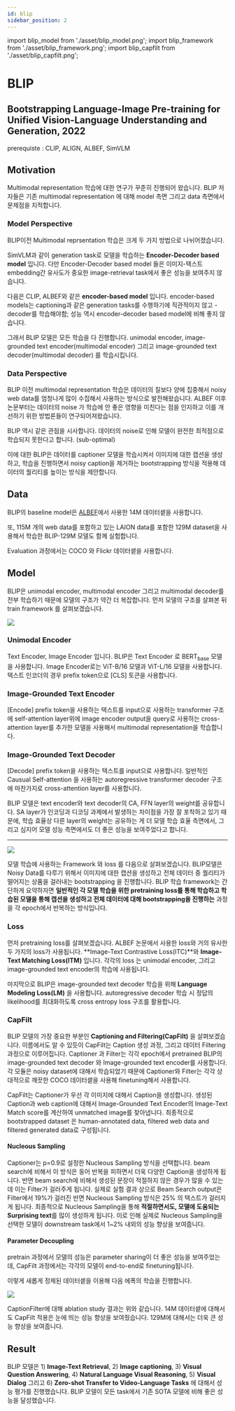 ```yaml
---
id: blip
sidebar_position: 2
---
```

import blip_model from './asset/blip_model.png';
import blip_framework from './asset/blip_framework.png';
import blip_capfilt from './asset/blip_capfilt.png';

# BLIP
## Bootstrapping Language-Image Pre-training for Unified Vision-Language Understanding and Generation, 2022

prerequiste : CLIP, ALIGN, ALBEF, SimVLM

## Motivation

Multimodal representation 학습에 대한 연구가 꾸준히 진행되어 왔습니다. BLIP 저자들은 기존 multimodal representation 에 대해 model 측면 그리고 data 측면에서 문제점을 지적합니다.

### Model Perspective

BLIP이전 Multimodal reprsentation 학습은 크게 두 가지 방법으로 나뉘어졌습니다.

SimVLM과 같이 generation task로 모델을 학습하는 **Encoder-Decoder based model** 입니다. 다만 Encoder-Decoder based model 들은 이미지-텍스트 embedding간 유사도가 중요한 image-retrieval task에서 좋은 성능을 보여주지 않습니다.

다음은 CLIP, ALBEF와 같은 **encoder-based model** 입니다. encoder-based models는 captioning과 같은 generation tasks를 수행하기에 직관적이지 않고 - decoder를 학습해야함; 성능 역시 encoder-decoder based model에 비해 좋지 않습니다.

그래서 BLIP 모델은 모든 학습을 다 진행합니다. unimodal encoder, image-grounded text encoder(multimodal encoder) 그리고 image-grounded text decoder(multimodal decoder) 를 학습시킵니다. 


### Data Perspective

BLIP 이전 multimodal representation 학습은 데이터의 질보다 양에 집중해서 noisy web data를 엄청나게 많이 수집해서 사용하는 방식으로 발전해왔습니다. ALBEF 이후 논문부터는 데이터의 noise 가 학습에 안 좋은 영향을 미친다는 점을 인지하고 이를 개선하기 위한 방법론들이 연구되어져왔습니다.

BLIP 역시 같은 관점을 시사합니다. 데이터의 noise로 인해 모델이 완전한 최적점으로 학습되지 못한다고 합니다. (sub-optimal)

이에 대한 BLIP은 데이터를 captioner 모델을 학습시켜서 이미지에 대한 캡션을 생성하고, 학습을 진행하면서 noisy caption을 제거하는 bootstrapping 방식을 적용해 데이터의 퀄리티를 높이는 방식을 제안합니다.

## Data

BLIP의 baseline model은 [ALBEF](/docs/models/aimodel/CLIP/albef.md)에서 사용한 14M 데이터셑을 사용합니다.

또, 115M 개의 web data를 포함하고 있는 LAION data를 포함한 129M dataset을 사용해서 학습한 BLIP-129M 모델도 함께 실험합니다.

Evaluation 과정에서는 COCO 와 Flickr 데이터셑을 사용합니다.

## Model

BLIP은 unimodal encoder, multimodal encoder 그리고 multimodal decoder를 전부 학습하기 때문에 모델의 구조가 약간 더 복잡합니다. 먼저 모델의 구조를 살펴본 뒤 train framework 를 살펴보겠습니다.

<div style={{textAlign: 'Center'}}>
    <img src={blip_model} style={{border: 'solid'}}  />
</div>

### Unimodal Encoder 

Text Encoder, Image Encoder 입니다. BLIP은 Text Encoder 로 BERT$_{\text{base}}$ 모델을 사용합니다. Image Encoder로는 ViT-B/16 모델과 ViT-L/16 모델을 사용합니다. 텍스트 인코더의 경우 prefix token으로 [CLS] 토큰을 사용합니다.

### Image-Grounded Text Encoder

[Encode] prefix token을 사용하는 텍스트를 input으로 사용하는 transformer 구조에 self-attention layer위에 image encoder output을 query로 사용하는 cross-attention layer를 추가한 모델을 사용해서 multimodal representation을 학습합니다.

### Image-Grounded Text Decoder

[Decode] prefix token을 사용하는 텍스트를 input으로 사용합니다. 일반적인 Causual Self-attention 을 사용하는 autoregressive transformer decoder 구조에 마찬가지로 cross-attention layer를 사용합니다.

BLIP 모델은 text encoder와 text decoder의 CA, FFN layer의 weight를 공유합니다. SA layer가 인코딩과 디코딩 과제에서 발생하는 차이점을 가장 잘 포착하고 있기 때문에, 학습 효율상 다른 layer의 weight는 공유하는 게 더 모델 학습 효율 측면에서, 그리고 심지어 모델 성능 측면에서도 더 좋은 성능을 보여주었다고 합니다.

---

<div style={{textAlign: 'Center'}}>
    <img src={blip_framework} style={{border: 'solid'}}  />
</div>

모델 학습에 사용하는 Framework 와 loss 를 다음으로 살펴보겠습니다. BLIP모델은 Noisy Data를 다루기 위해서 이미지에 대한 캡션을 생성하고 전체 데이터 중 퀄리티가 떨어지는 상품을 걸러내는 bootstrapping 을 진행합니다. BLIP 학습 framework는 간단하게 요약하자면 **일반적인 각 모델 학습을 위한 pretraining loss를 통해 학습하고 학습된 모델을 통해 캡션을 생성하고 전체 데이터에 대해 bootstrapping을 진행하는** 과정을 각 epoch에서 반복하는 방식입니다.

### Loss

먼저 pretraining loss를 살펴보겠습니다. ALBEF 논문에서 사용한 loss와 거의 유사한 두 가지의 loss가 사용됩니다. **Image-Text Contrastive Loss(ITC)**와 **Image-Text Matching Loss(ITM)** 입니다. 각각의 loss 는 unimodal encoder, 그리고 image-grounded text encoder의 학습에 사용됩니다.

마지막으로 BLIP은 image-grounded text decoder 학습을 위해 **Language Modeling Loss(LM)** 을 사용합니다. autoregressive decoder 학습 시 정답의 likelihood를 최대화하도록 cross entropy loss 구조를 활용합니다. 

### CapFilt

BLIP 모델의 가장 중요한 부분인 **Captioning and Filtering(CapFilt)** 을 살펴보겠습니다. 이름에서도 알 수 있듯이 CapFilt는 Caption 생성 과정, 그리고 데이터 Filtering 과정으로 이루어집니다. Captioner 과 Filter는 각각 epoch에서 pretrained BLIP의 image-grounded text decoder 와 Image-grounded text encoder를 사용합니다. 각 모듈은 noisy dataset에 대해서 학습되었기 때문에 Captioner와 Filter는 각각 상대적으로 깨끗한 COCO 데이터셑을 사용해 finetuning해서 사용합니다.

CapFilt는 Captioner가 우선 각 이미지에 대해서 Caption을 생성합니다. 생성된 Caption과 web caption에 대해서 Image-Grounded Text Encoder의 Image-Text Match score를 계산하여 unmatched image를 찾아냅니다. 최종적으로 bootstrapped dataset 은 human-annotated data, filtered web data and filtered generated data로 구성됩니다.

#### Nucleous Sampling
Captioner는 p=0.9로 설정한 Nucleous Sampling 방식을 선택합니다. beam search에 비해서 이 방식은 동어 반복을 피하면서 더욱 다양한 Caption을 생성하게 됩니다. 반면 beam search에 비해서 생성된 문장이 적절하지 않은 경우가 많을 수 있는데 이는 Filter가 걸러주게 됩니다. 실제로 실험 결과 상으로 Beam Search output은 Filter에서 19%가 걸러진 반면 Nucleous Sampling 방식은 25% 의 텍스트가 걸러지게 됩니다. 최종적으로 Nucleous Sampling을 통해 **적절하면서도, 모델에 도움되는 Surprising text**를 많이 생성하게 됩니다. 이로 인해 실제로 Nucleous Sampling을 선택한 모델이 downstream task에서 1~2% 내외의 성능 향상을 보여줍니다.

#### Parameter Decoupling

pretrain 과정에서 모델의 성능은 parameter sharing이 더 좋은 성능을 보여주었는데, CapFilt 과정에서는 각각의 모델이 end-to-end로 finetuning됩니다.

이렇게 새롭게 정제된 데이터셑을 이용해 다음 에폭의 학습을 진행합니다.

<div style={{textAlign: 'Center'}}>
    <img src={blip_capfilt} style={{border: 'solid'}} />
</div>


CaptionFilter에 대해 ablation study 결과는 위와 같습니다. 14M 데이터셑에 대해서도 CapFilt 적용은 눈에 띄는 성능 향상을 보여줬습니다. 129M에 대해서는 더욱 큰 성능 향상을 보여줍니다.

## Result

BLIP 모델은 1) **Image-Text Retrieval**, 2) **Image captioning**, 3) **Visual Question Answering**, 4) **Natural Language Visual Reasoning**, 5) **Visual Dialog** 그리고 6) **Zero-shot Transfer to Video-Language Tasks** 에 대해서 성능 평가를 진행했습니다. BLIP 모델이 모든 task에서 기존 SOTA 모델에 비해 좋은 성능을 달성했습니다.
